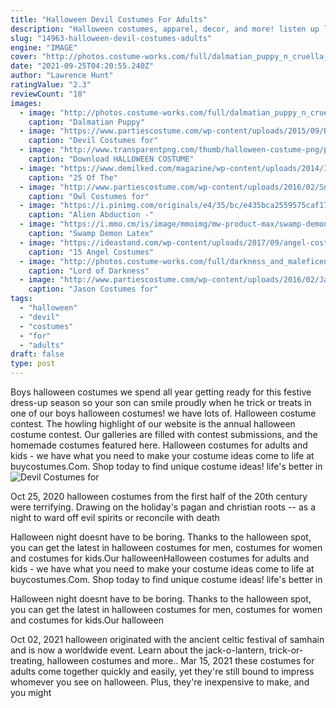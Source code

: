 ```yaml
---
title: "Halloween Devil Costumes For Adults"
description: "Halloween costumes, apparel, decor, and more! listen up lovers of all things spooktacular, creepy-crawly, grim-and-ghostly, hair-raising, and haunted, we welcome you to the spine-chilling and"
slug: "14963-halloween-devil-costumes-adults"
engine: "IMAGE"
cover: "http://photos.costume-works.com/full/dalmatian_puppy_n_cruella_de_vil1.jpg"
date: "2021-09-25T04:20:55.240Z"
author: "Lawrence Hunt"
ratingValue: "2.3"
reviewCount: "10"
images:
  - image: "http://photos.costume-works.com/full/dalmatian_puppy_n_cruella_de_vil1.jpg"
    caption: "Dalmatian Puppy"
  - image: "https://www.partiescostume.com/wp-content/uploads/2015/09/Boys-Devil-Costume.jpg"
    caption: "Devil Costumes for"
  - image: "http://www.transparentpng.com/thumb/halloween-costume-png/plus-size-zombie-nurse-halloween-costumes-png-28.png"
    caption: "Download HALLOWEEN COSTUME"
  - image: "https://www.demilked.com/magazine/wp-content/uploads/2014/10/creepy-halloween-make-up-creative-ideas-28.jpg"
    caption: "25 Of The"
  - image: "http://www.partiescostume.com/wp-content/uploads/2016/02/Snowy-Owl-Costume.jpg"
    caption: "Owl Costumes for"
  - image: "https://i.pinimg.com/originals/e4/35/bc/e435bca2559575caf17a79e11edc9d8a.jpg"
    caption: "Alien Abduction -"
  - image: "https://i.mmo.cm/is/image/mmoimg/mw-product-max/swamp-demon-latex-devil-mask--mw-108730-1.jpg"
    caption: "Swamp Demon Latex"
  - image: "https://ideastand.com/wp-content/uploads/2017/09/angel-costume-diy/5-angel-costume-diy-ideas-tutorials.jpg"
    caption: "15 Angel Costumes"
  - image: "http://photos.costume-works.com/full/darkness_and_maleficent.jpg"
    caption: "Lord of Darkness"
  - image: "http://www.partiescostume.com/wp-content/uploads/2016/02/Jason-Costume-Kids.jpg"
    caption: "Jason Costumes for"
tags:
  - "halloween"
  - "devil"
  - "costumes"
  - "for"
  - "adults"
draft: false
type: post
---
```


Boys halloween costumes we spend all year getting ready for this festive dress-up season so your son can smile proudly when he trick or treats in one of our boys halloween costumes! we have lots of. Halloween costume contest. The howling highlight of our website is the annual halloween costume contest. Our galleries are filled with contest submissions, and the homemade costumes featured here. Halloween costumes for adults and kids - we have what you need to make your costume ideas come to life at buycostumes.Com. Shop today to find unique costume ideas! life's better in
![Devil Costumes for](https://www.partiescostume.com/wp-content/uploads/2015/09/Boys-Devil-Costume.jpg "Devil Costumes for")

Oct 25, 2020 halloween costumes from the first half of the 20th century were terrifying. Drawing on the holiday&#39;s pagan and christian roots -- as a night to ward off evil spirits or reconcile with death
<!--inArticleAds-->

<!--galleryOne-->

Halloween night doesnt have to be boring. Thanks to the halloween spot, you can get the latest in halloween costumes for men, costumes for women and costumes for kids.Our halloweenHalloween costumes for adults and kids - we have what you need to make your costume ideas come to life at buycostumes.Com. Shop today to find unique costume ideas! life's better in
<!--inArticleAds-->

<!--galleryTwo-->

Halloween night doesnt have to be boring. Thanks to the halloween spot, you can get the latest in halloween costumes for men, costumes for women and costumes for kids.Our halloween
<!--galleryThree-->

Oct 02, 2021 halloween originated with the ancient celtic festival of samhain and is now a worldwide event. Learn about the jack-o-lantern, trick-or-treating, halloween costumes and more.. Mar 15, 2021 these costumes for adults come together quickly and easily, yet they're still bound to impress whomever you see on halloween. Plus, they're inexpensive to make, and you might